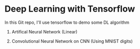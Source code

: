 # Deep Learning with Tensorflow

In this Git repo, I'll use tensorflow to demo some DL algorithm

1. Artifical Neural Network (Linear)

2. Convolutional Neural Network on CNN (Using MNIST digits)
